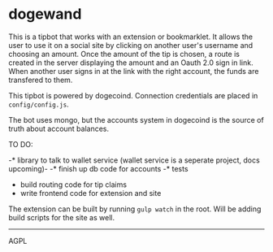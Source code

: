 dogewand
========

This is a tipbot that works with an extension or bookmarklet.
It allows the user to use it on a social site by clicking on another user's username and choosing an amount.
Once the amount of the tip is chosen, a route is created in the server displaying the amount and an Oauth 2.0
sign in link. When another user signs in at the link with the right account, the funds are transfered to them.

This tipbot is powered by dogecoind. Connection credentials are placed in `config/config.js`.

The bot uses mongo, but the accounts system in dogecoind is the source of truth about account balances.


TO DO:

-* library to talk to wallet service (wallet service is a seperate project, docs upcoming)-
-* finish up db code for accounts
-* tests
* build routing code for tip claims
* write frontend code for extension and site

The extension can be built by running `gulp watch` in the root. Will be adding build scripts for the site as well.

---

AGPL

